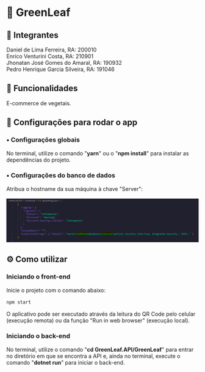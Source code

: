 # 🍃 GreenLeaf

## 👥 Integrantes
Daniel de Lima Ferreira, RA: 200010 <br>
Enrico Venturini Costa, RA: 210901 <br>
Jhonatan José Gomes do Amaral, RA: 190932 <br>
Pedro Henrique Garcia Silveira, RA: 191046 <br>

## 🚀 Funcionalidades

E-commerce de vegetais.

## 📱 Configurações para rodar o app <br>
### • Configurações globais <br>
No terminal, utilize o comando "**yarn**" ou o "**npm install**" para instalar as dependências do projeto. <br>
### • Configurações do banco de dados <br>
Atribua o hostname da sua máquina à chave "Server":<br><br>
<img src="./src/assets/db_config.png" alt="DB Config"> <br>

## ⚙️ Como utilizar

### Iniciando o front-end <br>
Inicie o projeto com o comando abaixo:

```cl
npm start
```
O aplicativo pode ser executado através da leitura do QR Code pelo celular (execução remota) ou da função "Run in web browser" (execução local).

### Iniciando o back-end <br>
No terminal, utilize o comando "**cd GreenLeaf.API/GreenLeaf**" para entrar no diretório em que se encontra a API e, ainda no terminal, execute o comando "**dotnet run**" para iniciar o back-end.


